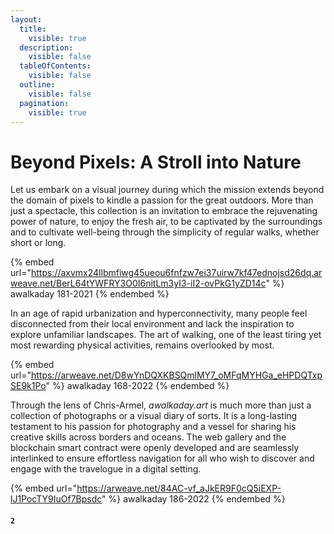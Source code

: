 ```yaml
---
layout:
  title:
    visible: true
  description:
    visible: false
  tableOfContents:
    visible: false
  outline:
    visible: false
  pagination:
    visible: true
---
```


# Beyond Pixels: A Stroll into Nature

Let us embark on a visual journey during which the mission extends beyond the domain of pixels to kindle a passion for the great outdoors. More than just a spectacle, this collection is an invitation to embrace the rejuvenating power of nature, to enjoy the fresh air, to be captivated by the surroundings and to cultivate well-being through the simplicity of regular walks, whether short or long.

{% embed url="https://axvmx24llbmfiwg45ueou6fnfzw7ei37uirw7kf47ednojsd26dq.arweave.net/BerL64tYWFRY3O0I6nitLm3yI3-iI2-ovPkG1yZD14c" %}
awalkaday 181-2021
{% endembed %}

In an age of rapid urbanization and hyperconnectivity, many people feel disconnected from their local environment and lack the inspiration to explore unfamiliar landscapes. The art of walking, one of the least tiring yet most rewarding physical activities, remains overlooked by most.

{% embed url="https://arweave.net/D8wYnDQXKBSQmlMY7_oMFqMYHGa_eHPDQTxpSE9k1Po" %}
awalkaday 168-2022
{% endembed %}

Through the lens of Chris-Armel, _awalkaday.art_ is much more than just a collection of photographs or a visual diary of sorts. It is a long-lasting testament to his passion for photography and a vessel for sharing his creative skills across borders and oceans. The web gallery and the blockchain smart contract were openly developed and are seamlessly interlinked to ensure effortless navigation for all who wish to discover and engage with the travelogue in a digital setting.

{% embed url="https://arweave.net/84AC-vf_aJkER9F0cQ5iEXP-lJ1PocTY9IuOf7Bpsdc" %}
awalkaday 186-2022
{% endembed %}

#### `2`
